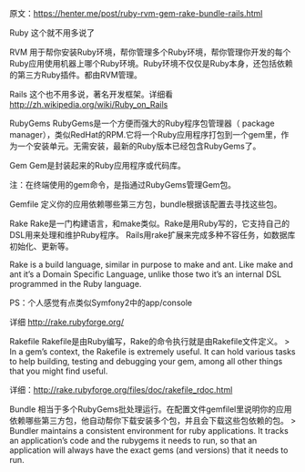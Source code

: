 原文：https://henter.me/post/ruby-rvm-gem-rake-bundle-rails.html

Ruby
这个就不用多说了

RVM
用于帮你安装Ruby环境，帮你管理多个Ruby环境，帮你管理你开发的每个Ruby应用使用机器上哪个Ruby环境。Ruby环境不仅仅是Ruby本身，还包括依赖的第三方Ruby插件。都由RVM管理。

Rails
这个也不用多说，著名开发框架。详细看 http://zh.wikipedia.org/wiki/Ruby_on_Rails

RubyGems
RubyGems是一个方便而强大的Ruby程序包管理器（ package manager），类似RedHat的RPM.它将一个Ruby应用程序打包到一个gem里，作为一个安装单元。无需安装，最新的Ruby版本已经包含RubyGems了。

Gem
Gem是封装起来的Ruby应用程序或代码库。

注：在终端使用的gem命令，是指通过RubyGems管理Gem包。

Gemfile
定义你的应用依赖哪些第三方包，bundle根据该配置去寻找这些包。

Rake
Rake是一门构建语言，和make类似。Rake是用Ruby写的，它支持自己的DSL用来处理和维护Ruby程序。 Rails用rake扩展来完成多种不容任务，如数据库初始化、更新等。

Rake is a build language, similar in purpose to make and ant. Like make and ant it’s a Domain Specific Language, unlike those two it’s an internal DSL programmed in the Ruby language.

PS：个人感觉有点类似Symfony2中的app/console

详细 http://rake.rubyforge.org/

Rakefile
Rakefile是由Ruby编写，Rake的命令执行就是由Rakefile文件定义。 > In a gem’s context, the Rakefile is extremely useful. It can hold various tasks to help building, testing and debugging your gem, among all other things that you might find useful.

详细：http://rake.rubyforge.org/files/doc/rakefile_rdoc.html

Bundle
相当于多个RubyGems批处理运行。在配置文件gemfilel里说明你的应用依赖哪些第三方包，他自动帮你下载安装多个包，并且会下载这些包依赖的包。 > Bundler maintains a consistent environment for ruby applications. It tracks an application’s code and the rubygems it needs to run, so that an application will always have the exact gems (and versions) that it needs to run.
